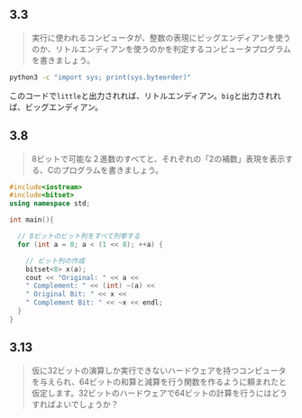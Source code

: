 ## 3.3

> 実行に使われるコンピュータが、整数の表現にビッグエンディアンを使うのか、リトルエンディアンを使うのかを判定するコンピュータプログラムを書きましょう。

```bash
python3 -c "import sys; print(sys.byteorder)"
```
このコードで`little`と出力されれば、リトルエンディアン。`big`と出力されれば、ビッグエンディアン。

## 3.8

> 8ビットで可能な２進数のすべてと、それぞれの「2の補数」表現を表示する、Cのプログラムを書きましょう。

```C++　
#include<iostream>
#include<bitset>
using namespace std;

int main(){

  // 8ビットのビット列をすべて列挙する
  for (int a = 0; a < (1 << 8); ++a) {

    // ビット列の作成
    bitset<8> x(a);
    cout << "Original: " << a <<
    " Complement: " << (int) ~(a) <<
    " Original Bit: " << x <<
    " Complement Bit: " << ~x << endl;
  }
}
```


## 3.13
> 仮に32ビットの演算しか実行できないハードウェアを持つコンピュータを与えられ、64ビットの和算と減算を行う関数を作るように頼まれたと仮定します。32ビットのハードウェアで64ビットの計算を行うにはどうすればよいでしょうか？

